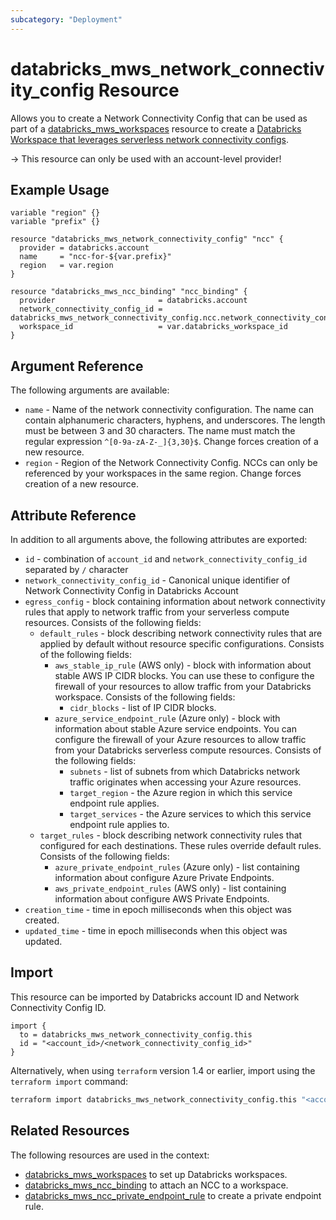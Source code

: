 ```yaml
---
subcategory: "Deployment"
---
```

# databricks_mws_network_connectivity_config Resource

Allows you to create a Network Connectivity Config that can be used as part of a [databricks_mws_workspaces](mws_workspaces.md) resource to create a [Databricks Workspace that leverages serverless network connectivity configs](https://learn.microsoft.com/en-us/azure/databricks/security/network/serverless-network-security/serverless-firewall).

-> This resource can only be used with an account-level provider!

## Example Usage

```hcl
variable "region" {}
variable "prefix" {}

resource "databricks_mws_network_connectivity_config" "ncc" {
  provider = databricks.account
  name     = "ncc-for-${var.prefix}"
  region   = var.region
}

resource "databricks_mws_ncc_binding" "ncc_binding" {
  provider                       = databricks.account
  network_connectivity_config_id = databricks_mws_network_connectivity_config.ncc.network_connectivity_config_id
  workspace_id                   = var.databricks_workspace_id
}
```

## Argument Reference

The following arguments are available:

* `name` - Name of the network connectivity configuration. The name can contain alphanumeric characters, hyphens, and underscores. The length must be between 3 and 30 characters. The name must match the regular expression `^[0-9a-zA-Z-_]{3,30}$`. Change forces creation of a new resource.
* `region` - Region of the Network Connectivity Config. NCCs can only be referenced by your workspaces in the same region. Change forces creation of a new resource.

## Attribute Reference

In addition to all arguments above, the following attributes are exported:

* `id` - combination of `account_id` and `network_connectivity_config_id` separated by `/` character
* `network_connectivity_config_id` - Canonical unique identifier of Network Connectivity Config in Databricks Account
* `egress_config` - block containing information about network connectivity rules that apply to network traffic from your serverless compute resources. Consists of the following fields:
  * `default_rules` - block describing network connectivity rules that are applied by default without resource specific configurations.  Consists of the following fields:
    * `aws_stable_ip_rule` (AWS only) - block with information about stable AWS IP CIDR blocks. You can use these to configure the firewall of your resources to allow traffic from your Databricks workspace.  Consists of the following fields:
      * `cidr_blocks` - list of IP CIDR blocks.
    * `azure_service_endpoint_rule` (Azure only) - block with information about stable Azure service endpoints. You can configure the firewall of your Azure resources to allow traffic from your Databricks serverless compute resources.  Consists of the following fields:
      * `subnets` - list of subnets from which Databricks network traffic originates when accessing your Azure resources.
      * `target_region` - the Azure region in which this service endpoint rule applies.
      * `target_services` - the Azure services to which this service endpoint rule applies to.
  * `target_rules` - block describing network connectivity rules that configured for each destinations. These rules override default rules.  Consists of the following fields:
    * `azure_private_endpoint_rules` (Azure only) - list containing information about configure Azure Private Endpoints.
    * `aws_private_endpoint_rules` (AWS only) - list containing information about configure AWS Private Endpoints.
* `creation_time` - time in epoch milliseconds when this object was created.
* `updated_time` - time in epoch milliseconds when this object was updated.

## Import

This resource can be imported by Databricks account ID and Network Connectivity Config ID.

```hcl
import {
  to = databricks_mws_network_connectivity_config.this
  id = "<account_id>/<network_connectivity_config_id>"
}
```

Alternatively, when using `terraform` version 1.4 or earlier, import using the `terraform import` command:

```bash
terraform import databricks_mws_network_connectivity_config.this "<account_id>/<network_connectivity_config_id>"
```

## Related Resources

The following resources are used in the context:

* [databricks_mws_workspaces](mws_workspaces.md) to set up Databricks workspaces.
* [databricks_mws_ncc_binding](mws_ncc_binding.md) to attach an NCC to a workspace.
* [databricks_mws_ncc_private_endpoint_rule](mws_ncc_private_endpoint_rule.md) to create a private endpoint rule.
